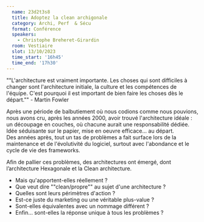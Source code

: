 ```yaml
---
  name: 23d2t3s8
  title: Adoptez la clean archigonale
  category: Archi, Perf  & Sécu
  format: Conférence
  speakers: 
    - Christophe Breheret-Girardin
  room: Vestiaire
  slot: 13/10/2023
  time_start: '16h45'
  time_end: '17h30'
---
```

""L'architecture est vraiment importante. Les choses qui sont difficiles à changer sont l'architecture initiale, la culture et les compétences de l'équipe. C'est pourquoi il est important de bien faire les choses dès le départ."" - Martin Fowler  

Après une période de balbutiement où nous codions comme nous pouvions, nous avons cru, après les années 2000, avoir trouvé l'architecture idéale : un découpage en couches, où chacune aurait une responsabilité dédiée.  
Idée séduisante sur le papier, mise en oeuvre efficace... au départ.  
Des années après, tout un tas de problèmes a fait surface lors de la maintenance et de l'évolutivité du logiciel, surtout avec l'abondance et le cycle de vie des frameworks.  

Afin de pallier ces problèmes, des architectures ont émergé, dont l’architecture Hexagonale et la Clean architecture.  
- Mais qu'apportent-elles réellement ?
- Que veut dire ""clean/propre"" au sujet d'une architecture ?
- Quelles sont leurs périmètres d'action ?
- Est-ce juste du marketing ou une véritable plus-value ?
- Sont-elles équivalentes avec un nommage différent ?
- Enfin... sont-elles la réponse unique à tous les problèmes ?
